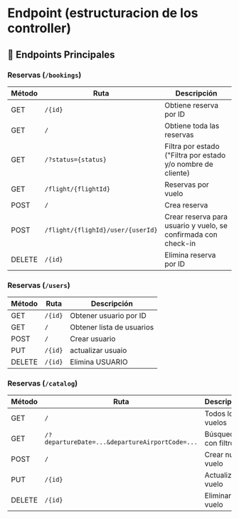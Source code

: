 # Endpoint (estructuracion de los controller)

## 🚀 Endpoints Principales

### Reservas (`/bookings`)
| Método | Ruta                              | Descripción                                                        |
|--------|-----------------------------------|--------------------------------------------------------------------|
| GET    | `/{id}`                           | Obtiene reserva por ID                                             |
| GET    | `/`                               | Obtiene toda las reservas                                          |
| GET    | `/?status={status}`               | Filtra por estado   ("Filtra por estado y/o nombre de cliente)     |
| GET    | `/flight/{flightId}`              | Reservas por vuelo                                                 |
| POST   | `/`                               | Crea reserva                                                       |
| POST   | `/flight/{flighId}/user/{userId}` | Crear reserva para usuario y vuelo, se confirmada con check-in     |
| DELETE | `/{id}`                           | Elimina reserva por ID                                             |

### Reservas (`/users`)
| Método | Ruta                              | Descripción                     |
|--------|-----------------------------------|---------------------------------|
| GET    | `/{id}`                           | Obtener usuario por ID          |
| GET    | `/`                               | Obtener lista de usuarios       |
| POST   | `/`                               | Crear usuario                   |
| PUT    | `/{id}`                           | actualizar usuaio               |
| DELETE | `/{id}`                           | Elimina USUARIO                 |

### Reservas (`/catalog`)
| Método | Ruta                                           | Descripción                          |
|--------|------------------------------------------------|--------------------------------------|
| GET    | `/`                                            | Todos los vuelos                     |
| GET    | `/?departureDate=...&departureAirportCode=...` | Búsqueda con filtros                 |
| POST   | `/`                                            | Crear nuevo vuelo                    |
| PUT    | `/{id}`                                        | Actualizar vuelo                     |
| DELETE | `/{id}`                                        | Eliminar vuelo                       |



